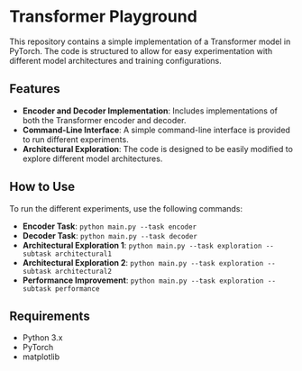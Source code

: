 # Transformer Playground

This repository contains a simple implementation of a Transformer model in PyTorch. The code is structured to allow for easy experimentation with different model architectures and training configurations.

## Features

*   **Encoder and Decoder Implementation**: Includes implementations of both the Transformer encoder and decoder.
*   **Command-Line Interface**: A simple command-line interface is provided to run different experiments.
*   **Architectural Exploration**: The code is designed to be easily modified to explore different model architectures.

## How to Use

To run the different experiments, use the following commands:

*   **Encoder Task**: `python main.py --task encoder`
*   **Decoder Task**: `python main.py --task decoder`
*   **Architectural Exploration 1**: `python main.py --task exploration --subtask architectural1`
*   **Architectural Exploration 2**: `python main.py --task exploration --subtask architectural2`
*   **Performance Improvement**: `python main.py --task exploration --subtask performance`

## Requirements

*   Python 3.x
*   PyTorch
*   matplotlib
